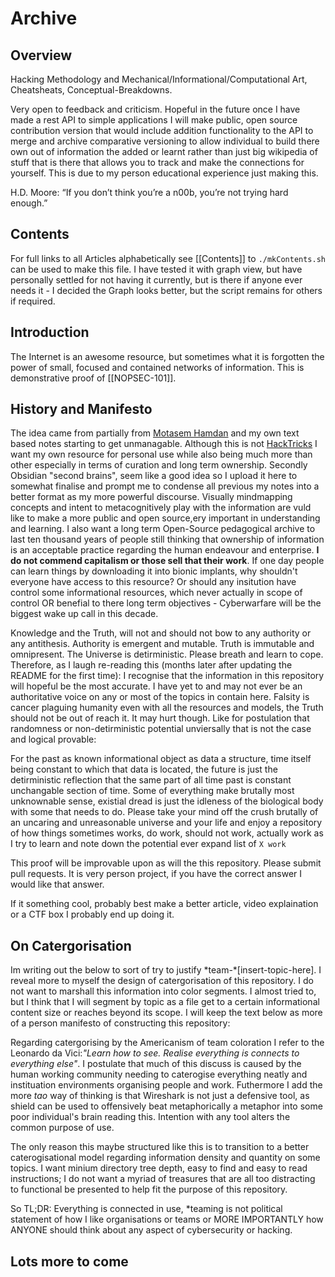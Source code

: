 # Archive
## Overview 

Hacking Methodology and Mechanical/Informational/Computational Art, Cheatsheats, Conceptual-Breakdowns. 

Very open to feedback and criticism. Hopeful in the future once I have made a rest API to simple applications I will make public, open source contribution version that would include addition functionality to the API to merge and archive comparative versioning to allow individual to build there own out of information the added or learnt rather than just big wikipedia of stuff that is there that allows you to track and make the connections for yourself. This is due to my person educational experience just making this.

H.D. Moore: “If you don’t think you’re a n00b, you’re not trying hard enough.”

## Contents

For full links to all Articles alphabetically see [[Contents]] to `./mkContents.sh` can be used to make this file. I have tested it with graph view, but have personally settled for not having it currently, but is there if anyone ever needs it - I decided the Graph looks better, but the script remains for others if required.

## Introduction

The Internet is an awesome resource, but sometimes what it is forgotten the power of small, focused and contained networks of information. This is demonstrative proof of [[NOPSEC-101]]. 

## History and Manifesto

The idea came from partially from [Motasem Hamdan](https://www.youtube.com/c/MotasemHamdaninfosec) and my own text based notes starting to get unmanagable. Although this is not [HackTricks](https://book.hacktricks.xyz/) I want my own resource for personal use while also being much more than other especially in terms of curation and long term ownership. Secondly Obsidian "second brains", seem like a good idea so I upload it here to somewhat finalise and prompt me to condense all previous my notes into a better format as my more powerful discourse. Visually mindmapping concepts and intent to metacognitively play with the information are vuld like to make a more public and open source,ery important in understanding and learning. I also want a long term Open-Source pedagogical archive to last ten thousand years of people still thinking that ownership of information is an acceptable practice regarding the human endeavour and enterprise. **I do not commend capitalism or those sell that their work**. If one day people can learn things by downloading it into bionic implants, why shouldn't everyone have access to this resource? Or should any insitution have control some informational resources, which never actually in scope of control OR benefial to there long term objectives - Cyberwarfare will be the biggest wake up call in this decade.

Knowledge and the Truth, will not and should not bow to any authority or any antithesis. Authority is emergent and mutable. Truth is immutable and omnipresent. The Universe is detirministic. Please breath and learn to cope. Therefore, as I laugh re-reading this (months later after updating the README for the first time): I recognise that the information in this repository will hopeful be the most accurate. I have yet to and may not ever be an authoritative voice on any or most of the topics in contain here. Falsity is cancer plaguing humanity even with all the resources and models, the Truth should not be out of reach it. It may hurt though. Like for postulation that randomness or non-detirministic potential unviersally that is not the case and logical provable: 

For the past as known informational object as data a structure, time itself being constant to which that data is located, the future is just the detirministic reflection that the same part of all time past is constant unchangable section of time. Some of everything make brutally most unknownable sense, existial dread is just the idleness of the biological body with some that needs to do. Please take your mind off the crush brutally of an uncaring and unreasonable universe and your life and enjoy a repository of how things sometimes works, do work, should not work, actually work as I try to learn and note down the potential ever expand list of `X work` 

This proof will be improvable upon as will the this repository. Please submit pull requests. It is very person project, if you have the correct answer I would like that answer.

If it something cool, probably best make a better article, video explaination or a CTF box I probably end up doing it.

## On Catergorisation

Im writing out the below to sort of try to justify \*team-\*\[insert-topic-here\]. I reveal more to myself the design of catergorisation of this repository. I do not want to marshall this information into color segments. I almost tried to, but I think that I will segment by topic as a file get to a certain informational content size or reaches beyond its scope. I will keep the text below as more of a person manifesto of constructing this repository:

Regarding catergorising by the Americanism of team coloration I refer to the Leonardo da Vici:*"Learn how to see. Realise everything is connects to everything else"*. I postulate that much of this discuss is caused by the human working community needing to caterogise everything neatly and instituation environments organising people and work. Futhermore I add the more *tao* way of thinking is that Wireshark is not just a defensive tool, as shield can be used to offensively beat metaphorically a metaphor into some poor individual's brain reading this. Intention with any tool alters the common purpose of use. 

The only reason this maybe structured like this is to transition to a better caterogisational model regarding information density and quantity on some topics. I want minium directory tree depth, easy to find and easy to read instructions; I do not want a myriad of treasures that are all too distracting to functional be presented to help fit the purpose of this repository.

So TL;DR: Everything is connected in use, \*teaming is not political statement of how I like organisations or teams or MORE IMPORTANTLY how ANYONE should think about any aspect of cybersecurity or hacking. 


## Lots more to come
